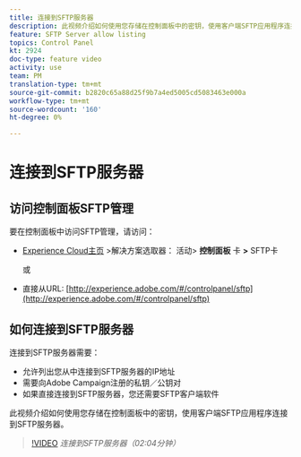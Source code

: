 ```yaml
---
title: 连接到SFTP服务器
description: 此视频介绍如何使用您存储在控制面板中的密钥，使用客户端SFTP应用程序连接到SFTP服务器。
feature: SFTP Server allow listing
topics: Control Panel
kt: 2924
doc-type: feature video
activity: use
team: PM
translation-type: tm+mt
source-git-commit: b2820c65a88d25f9b7a4ed5005cd5083463e000a
workflow-type: tm+mt
source-wordcount: '160'
ht-degree: 0%

---
```



# 连接到SFTP服务器

## 访问控制面板SFTP管理

要在控制面板中访问SFTP管理，请访问：

* [Experience Cloud主页](https://experience.adobe.com/#/home) >解决方案选取器： 活动> **控制面板** 卡 **>** SFTP卡

   或
* 直接从URL: [http://experience.adobe.com/#/controlpanel/sftp](http://experience.adobe.com/#/controlpanel/sftp)

## 如何连接到SFTP服务器

连接到SFTP服务器需要：

* 允许列出您从中连接到SFTP服务器的IP地址
* 需要向Adobe Campaign注册的私钥／公钥对
* 如果直接连接到SFTP服务器，您还需要SFTP客户端软件

此视频介绍如何使用您存储在控制面板中的密钥，使用客户端SFTP应用程序连接到SFTP服务器。

>[!VIDEO](https://video.tv.adobe.com/v/27263?quality=12)
*连接到SFTP服务器（02:04分钟）*
